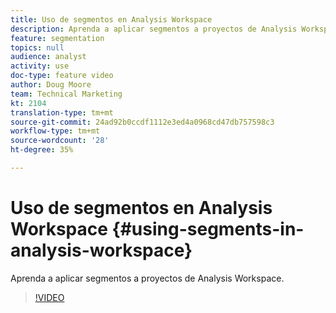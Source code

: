```yaml
---
title: Uso de segmentos en Analysis Workspace
description: Aprenda a aplicar segmentos a proyectos de Analysis Workspace.
feature: segmentation
topics: null
audience: analyst
activity: use
doc-type: feature video
author: Doug Moore
team: Technical Marketing
kt: 2104
translation-type: tm+mt
source-git-commit: 24ad92b0ccdf1112e3ed4a0968cd47db757598c3
workflow-type: tm+mt
source-wordcount: '28'
ht-degree: 35%

---
```



# Uso de segmentos en Analysis Workspace {#using-segments-in-analysis-workspace}

Aprenda a aplicar segmentos a proyectos de Analysis Workspace.

>[!VIDEO](https://video.tv.adobe.com/v/23977/?quality=12)